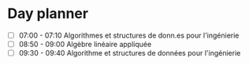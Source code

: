 # Day planner

- [ ] 07:00 - 07:10 Algorithmes et structures de donn.es pour l'ingénierie
- [ ] 08:50 - 09:00 Algèbre linéaire appliquée
- [ ] 09:30 - 09:40 Algorithme et structures de données pour l'ingénierie

